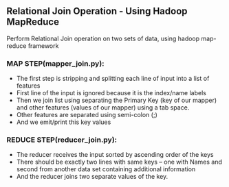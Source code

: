## Relational Join Operation - Using Hadoop MapReduce
Perform Relational Join operation on two sets of data, using hadoop map-reduce framework


### MAP STEP(mapper_join.py):
- The first step is stripping and splitting each line of input into a list of features
- First line of the input is ignored because it is the index/name labels
- Then we join list using separating the Primary Key (key of our mapper) and other features (values of our mapper) using a tab space.
- Other features are separated using semi-colon (;)
- And we emit/print this key values

### REDUCE STEP(reducer_join.py):
- The reducer receives the input sorted by ascending order of the keys
- There should be exactly two lines with same keys – one with Names and second from another data set containing additional information
- And the reducer joins two separate values of the key.
